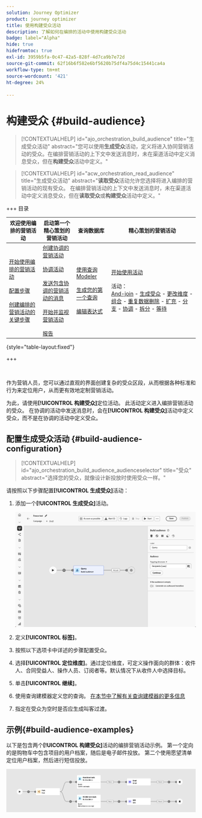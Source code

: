 ```yaml
---
solution: Journey Optimizer
product: journey optimizer
title: 使用构建受众活动
description: 了解如何在编排的活动中使用构建受众活动
badge: label="Alpha"
hide: true
hidefromtoc: true
exl-id: 3959b5fa-0c47-42a5-828f-4d7ca9b7e72d
source-git-commit: 62f16b6f582e6bf5620b75df4a75d4c15441ca4a
workflow-type: tm+mt
source-wordcount: '421'
ht-degree: 24%

---
```


# 构建受众 {#build-audience}

>[!CONTEXTUALHELP]
>id="ajo_orchestration_build_audience"
>title="生成受众活动"
>abstract="您可以使用&#x200B;**生成受众**&#x200B;活动，定义将进入协同营销活动的受众。在编排营销活动的上下文中发送消息时，未在渠道活动中定义消息受众，但在&#x200B;**构建受众**&#x200B;活动中定义。"


>[!CONTEXTUALHELP]
>id="acw_orchestration_read_audience"
>title="生成受众活动"
>abstract="**读取受众**&#x200B;活动允许您选择将进入编排的营销活动的现有受众。 在编排营销活动的上下文中发送消息时，未在渠道活动中定义消息受众，但在&#x200B;**读取受众**&#x200B;或&#x200B;**构建受众**&#x200B;活动中定义。"


+++ 目录

| 欢迎使用编排的营销活动 | 启动第一个精心策划的营销活动 | 查询数据库 | 精心策划的营销活动 |
|---|---|---|---|
| [开始使用编排的营销活动](../gs-orchestrated-campaigns.md)<br/><br/>[配置步骤](../configuration-steps.md)<br/><br/>[创建编排的营销活动的关键步骤](../gs-campaign-creation.md) | [创建协调的营销活动](../create-orchestrated-campaign.md)<br/><br/>[协调活动](../orchestrate-activities.md)<br/><br/>[发送包含协调的营销活动的消息](../send-messages.md)<br/><br/>[开始并监视营销活动](../start-monitor-campaigns.md)<br/><br/>[报告](../reporting-campaigns.md) | [使用查询Modeler](../orchestrated-rule-builder.md)<br/><br/>[生成您的第一个查询](../build-query.md)<br/><br/>[编辑表达式](../edit-expressions.md) | [开始使用活动](about-activities.md)<br/><br/>活动：<br/>[And-join](and-join.md) - [生成受众](build-audience.md) - [更改维度](change-dimension.md) - [组合](combine.md) - [重复数据删除](deduplication.md) - [扩充](enrichment.md) - [分支](fork.md) - [协调](reconciliation.md) - [拆分](split.md) - [等待](wait.md) |

{style="table-layout:fixed"}

+++

<br/>

作为营销人员，您可以通过直观的界面创建复杂的受众区段，从而根据各种标准和行为来定位用户，从而更有效地定制营销活动。

为此，请使用&#x200B;**[!UICONTROL 构建受众]**&#x200B;定位活动。 此活动定义进入编排营销活动的受众。 在协调的活动中发送消息时，会在&#x200B;**[!UICONTROL 构建受众]**&#x200B;活动中定义受众，而不是在协调的活动中定义受众。

## 配置生成受众活动 {#build-audience-configuration}

>[!CONTEXTUALHELP]
>id="ajo_orchestration_build_audience_audienceselector"
>title="受众"
>abstract="选择您的受众，就像设计新投放时使用受众一样。"

请按照以下步骤配置&#x200B;**[!UICONTROL 生成受众]**&#x200B;活动：

1. 添加一个&#x200B;**[!UICONTROL 生成受众]**&#x200B;活动。

   ![](../assets/build-audience.png)

1. 定义&#x200B;**[!UICONTROL 标签]**。

1. 按照以下选项卡中详述的步骤配置受众。

1. 选择&#x200B;**[!UICONTROL 定位维度]**。通过定位维度，可定义操作面向的群体：收件人、合同受益人、操作人员、订阅者等。默认情况下从收件人中选择目标。

1. 单击&#x200B;**[!UICONTROL 继续]**。

1. 使用查询建模器定义您的查询。 [在本节中了解有关查询建模器的更多信息](../orchestrated-rule-builder.md)

1. 指定在受众为空时是否应生成叫客过渡。

## 示例{#build-audience-examples}

以下是包含两个&#x200B;**[!UICONTROL 构建受众]**&#x200B;活动的编排营销活动示例。 第一个定向的是购物车中包含项目的用户档案，随后是电子邮件投放。 第二个使用愿望清单定位用户档案，然后进行短信投放。

![](../assets/build-audience-2.png)

